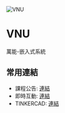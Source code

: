 ![VNU](https://www.vnu.edu.tw/images/banner1.png)
# VNU
萬能-嵌入式系統

## 常用連結

* 課程公告: [連結](https://ivory-gaura-57e.notion.site/60d63bcefee14a7b81b443ac83f99954)
* 即時互動: [連結](https://docs.google.com/spreadsheets/d/1A24WlsYJWqiKypr65PPd4Qx6N3OHJ9PmJqdnKvX82Eg/edit#gid=1079961384)
* TINKERCAD: [連結](https://www.tinkercad.com/)
